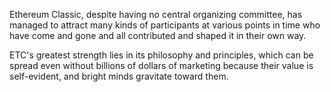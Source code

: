 Ethereum Classic, despite having no central organizing committee, has managed to attract many kinds of participants at various points in time who have come and gone and all contributed and shaped it in their own way. 

ETC's greatest strength lies in its philosophy and principles, which can be spread even without billions of dollars of marketing because their value is self-evident, and bright minds gravitate toward them.